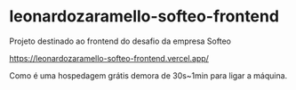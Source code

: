 # leonardozaramello-softeo-frontend
Projeto destinado ao frontend do desafio da empresa Softeo

https://leonardozaramello-softeo-frontend.vercel.app/

Como é uma hospedagem grátis demora de 30s~1min para ligar a máquina.
